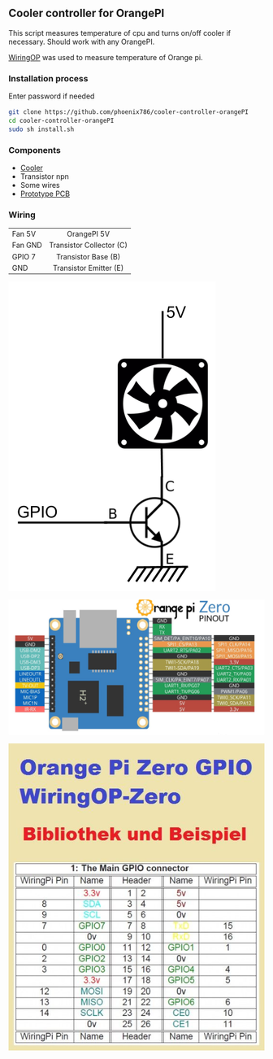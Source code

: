 ## Cooler controller for OrangePI
This script measures temperature of cpu and turns on/off cooler if necessary.
Should work with any OrangePI.

[WiringOP](https://github.com/zhaolei/WiringOP.git) was used to measure temperature of Orange pi.


### Installation process
Enter password if needed

```bash
git clone https://github.com/phoenix786/cooler-controller-orangePI
cd cooler-controller-orangePI
sudo sh install.sh
```

### Components
* [Cooler](http://ali.pub/4f1j47)
* Transistor npn
* Some wires
* [Prototype PCB](http://ali.pub/4f1npv)

### Wiring
|               |                           |
| ------------- |:-------------------------:|
| Fan 5V        | OrangePI 5V               |
| Fan GND       | Transistor Collector (C)  |
| GPIO 7        | Transistor Base (B)       | 
| GND           | Transistor Emitter (E)    |

![schematic](https://github.com/Sabbaken/cooler-controller-orangePI/blob/master/img/schematica.png?raw=true)


![pinout](https://github.com/Sabbaken/cooler-controller-orangePI/blob/master/img/1033818249.jpg?raw=true)


![pinout_table](https://github.com/Sabbaken/cooler-controller-orangePI/blob/master/img/gpio.jpg?raw=true)

